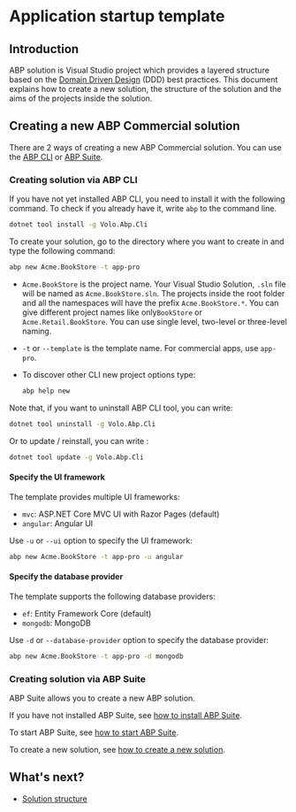 # Application startup template

## Introduction

ABP solution is Visual Studio project which provides a layered structure based on the [Domain Driven Design](https://docs.abp.io/en/abp/latest/Domain-Driven-Design) (DDD) best practices. This document explains how to create a new solution, the structure of the solution and the aims of the projects inside the solution.

## Creating a new ABP Commercial solution

There are 2 ways of creating a new ABP Commercial solution. You can use the [ABP CLI](https://docs.abp.io/en/abp/latest/CLI) or [ABP Suite](../abp-suite/add-solution.md).

### Creating solution via ABP CLI

If you have not yet installed ABP CLI, you need to install it with the following command. To check if you already have it, write `abp` to the command line.

````bash
dotnet tool install -g Volo.Abp.Cli
````

To create your solution, go to the directory where you want to create in and type the following command:

````bash
abp new Acme.BookStore -t app-pro
````

* `Acme.BookStore` is the project name. Your Visual Studio Solution, `.sln` file will be named as `Acme.BookStore.sln`.  The projects inside the root folder and all the namespaces will have the prefix `Acme.BookStore.*`.  You can give different project names like only`BookStore` or `Acme.Retail.BookStore`. You can use single level, two-level or three-level naming.

* `-t` or `--template` is the template name. For commercial apps, use `app-pro`. 

* To discover other CLI new project options type:

  ```bash
  abp help new
  ```

  

Note that, if you want to uninstall ABP CLI tool, you can write:

```bash
dotnet tool uninstall -g Volo.Abp.Cli
```

Or to update / reinstall, you can write :

```bash
dotnet tool update -g Volo.Abp.Cli
```

#### Specify the UI framework

The template provides multiple UI frameworks:

* `mvc`: ASP.NET Core MVC UI with Razor Pages (default)
* `angular`: Angular UI

Use `-u` or `--ui` option to specify the UI framework:

````bash
abp new Acme.BookStore -t app-pro -u angular
````

#### Specify the database provider

The template supports the following database providers:

- `ef`: Entity Framework Core (default)
- `mongodb`: MongoDB

Use `-d` or `--database-provider` option to specify the database provider:

````bash
abp new Acme.BookStore -t app-pro -d mongodb
````

### Creating solution via ABP Suite

ABP Suite allows you to create a new ABP solution. 

If you have not installed ABP Suite, see [how to install ABP Suite](../abp-suite/how-to-install.md).

To start ABP Suite, see [how to start ABP Suite](../abp-suite/how-to-start.md). 

To create a new solution, see [how to create a new solution](../abp-suite/create-solution.md). 



## What's next?

- [Solution structure](solution-structure.md)